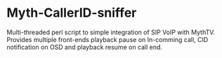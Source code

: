 # Myth-CallerID-sniffer

Multi-threaded perl script to simple integration of SIP VoIP with MythTV. 
Provides multiple front-ends playback pause on In-comming call, CID notification on OSD and playback resume on call end.